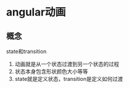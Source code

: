 # angular动画

## 概念
state和transition

1. 动画就是从一个状态过渡到另一个状态的过程
2. 状态本身包含形状颜色大小等等
3. state就是定义状态，transition是定义如何过渡

